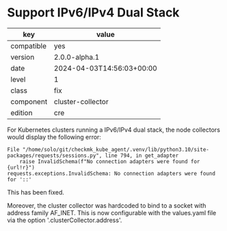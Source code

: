 [//]: # (werk v2)
# Support IPv6/IPv4 Dual Stack

key        | value
---------- | ---
compatible | yes
version    | 2.0.0-alpha.1
date       | 2024-04-03T14:56:03+00:00
level      | 1
class      | fix
component  | cluster-collector
edition    | cre

For Kubernetes clusters running a IPv6/IPv4 dual stack, the node collectors would display the
following error:

```
File "/home/solo/git/checkmk_kube_agent/.venv/lib/python3.10/site-packages/requests/sessions.py", line 794, in get_adapter
    raise InvalidSchema(f"No connection adapters were found for {url!r}")
requests.exceptions.InvalidSchema: No connection adapters were found for '::'
```

This has been fixed.

Moreover, the cluster collector was hardcoded to bind to a socket with address family AF_INET. This
is now configurable with the values.yaml file via the option '.clusterCollector.address'.
